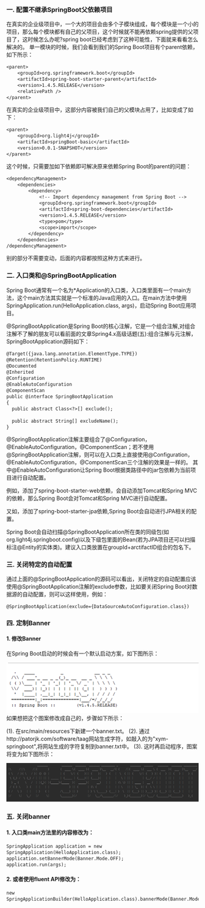 ### 一. 配置不继承SpringBoot父依赖项目
在真实的企业级项目中，一个大的项目会由多个子模块组成，每个模块是一个小的项目，那么每个模块都有自己的父项目，这个时候就不能再依赖spring提供的父项目了，这时候怎么办呢?spring boot已经考虑到了这种可能性，下面就来看看怎么解决的。
单一模块的时候，我们会看到我们的Spring Boot项目有个parent依赖，如下所示：
```
<parent>
    <groupId>org.springframework.boot</groupId>
    <artifactId>spring-boot-starter-parent</artifactId>
    <version>1.4.5.RELEASE</version>
    <relativePath />
</parent>

```
在真实的企业级项目中，这部分内容被我们自己的父模块占用了，比如变成了如下： 
```
<parent>
    <groupId>org.light4j</groupId>
    <artifactId>springBoot-basic</artifactId>
    <version>0.0.1-SNAPSHOT</version>
</parent>

```
这个时候，只需要加如下依赖即可解决原来依赖Spring Boot的parent的问题：
```
<dependencyManagement>
    <dependencies>
        <dependency>
            <!-- Import dependency management from Spring Boot -->
            <groupId>org.springframework.boot</groupId>
            <artifactId>spring-boot-dependencies</artifactId>
            <version>1.4.5.RELEASE</version>
            <type>pom</type>
            <scope>import</scope>
        </dependency>
    </dependencies>
/dependencyManagement>

```

别的部分不需要变动，后面的内容都按照这种方式来进行。

### 二. 入口类和@SpringBootApplication
Spring Boot通常有一个名为*Application的入口类，入口类里面有一个main方法，这个main方法其实就是一个标准的Java应用的入口。在main方法中使用SpringApplication.run(HelloApplication.class, args)，启动Spring Boot应用项目。

@SpringBootApplication是Spring Boot的核心注解，它是一个组合注解,对组合注解不了解的朋友可以看前面的文章Spring4.x高级话题(五):组合注解与元注解，SpringBootApplication源码如下：

```
@Target({java.lang.annotation.ElementType.TYPE})
@Retention(RetentionPolicy.RUNTIME)
@Documented
@Inherited
@Configuration
@EnableAutoConfiguration
@ComponentScan
public @interface SpringBootApplication
{
  public abstract Class<?>[] exclude();

  public abstract String[] excludeName();
}
```

@SpringBootApplication注解主要组合了@Configuration，@EnableAutoConfiguration，@ComponentScan；若不使用@SpringBootApplication注解，则可以在入口类上直接使用@Configuration，@EnableAutoConfiguration，@ComponentScan三个注解的效果是一样的。
其中@EnableAutoConfiguration让Spring Boot根据类路径中的jar包依赖为当前项目进行自动配置。

例如，添加了spring-boot-starter-web依赖，会自动添加Tomcat和Spring MVC的依赖，那么Spring Boot会对Tomcat和Spring MVC进行自动配置。

又如，添加了spring-boot-starter-jpa依赖,Spring Boot会自动进行JPA相关的配置。

Spring Boot会自动扫描@SpringBootApplication所在类的同级包(如org.light4j.springboot.config)以及下级包里面的Bean(若为JPA项目还可以扫描标注@Entity的实体类)。建议入口类放置在groupId+arctifactID组合的包名下。

### 三. 关闭特定的自动配置
通过上面的@SpringBootApplication的源码可以看出，关闭特定的自动配置应该使用@SpringBootApplication注解的exclude参数，比如要关闭Spring Boot对数据源的自动配置，则可以这样使用，例如：
```
@SpringBootApplication(exclude={DataSourceAutoConfiguration.class})

```
### 四. 定制Banner
#### 1. 修改Banner
在Spring Boot启动的时候会有一个默认启动方案，如下图所示：

![springBoot-Banner][001]
如果想把这个图案修改成自己的，步骤如下所示：

(1). 在src/main/resources下新建一个banner.txt。
(2). 通过http://patorjk.com/software/taag网站生成字符，如敲入的为"xym-springboot",将网站生成的字符复制到banner.txt中。
(3). 这时再启动程序，图案将变为如下图所示：

![springBoot-Banner-update][002]


### 五. 关闭banner

#### 1. 入口类main方法里的内容修改为：
```
SpringApplication application = new SpringApplication(HelloApplication.class);
application.setBannerMode(Banner.Mode.OFF);
application.run(args);

```

#### 2. 或者使用fluent API修改为：
```
new SpringApplicationBuilder(HelloApplication.class).bannerMode(Banner.Mode.OFF).run(args);

```







[001]:../springBoot-quickStart/src/main/resources/static/img/springBoot-banner.png
[002]:../springBoot-quickStart/src/main/resources/static/img/my-banner.png